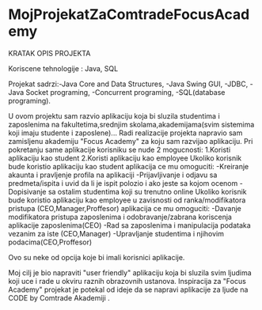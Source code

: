 # MojProjekatZaComtradeFocusAcademy
KRATAK OPIS PROJEKTA

Koriscene tehnologije : Java, SQL

Projekat sadrzi:-Java Core and Data Structures, 
                -Java Swing GUI,
                -JDBC, 
                -Java Socket programing,
                -Concurrent programing,
                -SQL(database programing).

U ovom projektu sam razvio aplikaciju koja bi sluzila studentima i zaposlenima na fakultetima,srednjim skolama,akademijama(svim sistemima koji imaju studente i zaposlene)...
Radi realizacije projekta napravio sam zamisljenu akademiju "Focus Academy" za koju sam razvijao aplikaciju.
Pri pokretanju same aplikacije korisniku se nude 2 mogucnosti:
1.Koristi aplikaciju kao student
2.Koristi aplikaciju kao employee
Ukoliko korisnik bude koristio aplikaciju kao student aplikacija ce mu omoguciti:
-Kreiranje akaunta i pravljenje profila na aplikaciji
-Prijavljivanje i odjavu sa predmeta/ispita i uvid da li je ispit polozio i ako jeste sa kojom ocenom
-Dopisivanje sa ostalim studentima koji su trenutno online
Ukoliko korisnik bude koristio aplikaciju kao employee u zavisnosti od ranka/modifikatora pristupa (CEO,Manager,Proffesor) aplikacija ce mu omoguciti:
-Davanje modifikatora pristupa zaposlenima i odobravanje/zabrana  koriscenja aplikacije zaposlenima(CEO)
-Rad sa zaposlenima i manipulacija podataka vezanim za iste (CEO,Manager)
-Upravljanje studentima i njihovim podacima(CEO,Proffesor)

Ovo su neke od opcija koje bi imali korisnici aplikacije.

Moj cilj je bio napraviti "user friendly" aplikaciju koja bi sluzila svim ljudima koji uce i rade u okviru raznih obrazovnih ustanova.
Inspiracija za "Focus Academy" projekat je potekal od ideje da se napravi aplikacije za ljude na CODE by Comtrade Akademiji .



